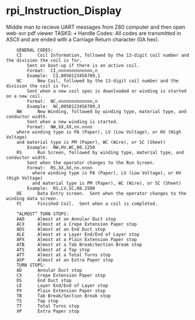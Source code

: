 # rpi_Instruction_Display
Middle man to recieve UART messages from Z80 computer and then open web-svr pdf viewer
TASKS:
  • Handle Codes:
        All codes are transmitted in ASCII and are ended with a <CR> Carriage Return character (0A hex).

        GENERAL CODES:
        CI		Coil Information, followed by the 13-digit coil number and the division the coil is for.
            Sent on boot-up if there is an active coil.
            Format:  CI,nnnnnnnnnnnnn,n
            Example:  CI,0050123456789,1
        NC		New Coil, followed by the 13-digit coil number and the division the coil is for.
            Sent when a new coil spec is downloaded or winding is started on a new coil.
            Format:  NC,nnnnnnnnnnnnn,n
            Example:  NC,0050123456789,3
        NW		New Winding, followed by winding type, material type, and conductor width.
            Sent when a new winding is started.
            Format:  NW,XX,XX,nn.nnnn
        where winding type is PA (Paper), LV (Low Voltage), or HV (High Voltage)
        and material type is PM (Paper), WC (Wire), or SC (Sheet)
            Example:  NW,HV,WC,00.1250
        RS		Run Screen, followed by winding type, material type, and conductor width.
            Sent when the operator changes to the Run Screen.
            Format:  RS,XX,XX,nn.nnnn
              where winding type is PA (Paper), LV (Low Voltage), or HV (High Voltage)
              and material type is PM (Paper), WC (Wire), or SC (Sheet)
            Example:  RS,LV,SC,08.2500
        DE		Data Entry screen.  Sent when the operator changes to the winding data screen.
        FC		Finished Coil.  Sent when a coil is completed.

        “ALMOST” TURN STOPS:
        AAD		Almost at an Annular Duct stop
        ACX		Almost at a Crepe Extension Paper stop
        ADS		Almost at an End Duct stop
        ALE		Almost at a Layer End/End of Layer stop
        APX		Almost at a Plain Extension Paper stop
        ATB		Almost at a Tab Break/Section Break stop
        ATS		Almost at a Tap stop
        ATT		Almost at a Total Turns stop
        AXP		Almost at an Extra Paper stop
        TURN STOPS:
        AD		Annular Duct stop
        CX		Crepe Extension Paper stop
        DS		End Duct stop
        LE		Layer End/End of Layer stop
        PX		Plain Extension Paper stop
        TB		Tab Break/Section Break stop
        TS		Tap stop
        TT		Total Turns stop
        XP		Extra Paper stop
